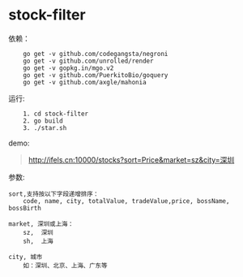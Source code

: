 # stock-filter

依赖：  
```
    go get -v github.com/codegangsta/negroni
    go get -v github.com/unrolled/render
    go get -v gopkg.in/mgo.v2
    go get -v github.com/PuerkitoBio/goquery
    go get -v github.com/axgle/mahonia
```

运行:  
```
    1. cd stock-filter
    2. go build
    3. ./star.sh
```

demo:  
> http://ifels.cn:10000/stocks?sort=Price&market=sz&city=深圳


参数:  
```
sort,支持按以下字段递增排序：  
    code, name, city, totalValue, tradeValue,price, bossName, bossBirth

market, 深圳或上海：  
    sz,  深圳
    sh,  上海

city, 城市  
    如：深圳、北京、上海、广东等
```
